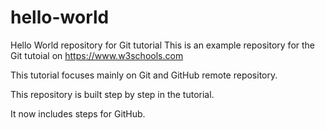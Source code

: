 # hello-world
Hello World repository for Git tutorial
This is an example repository for the Git tutoial on https://www.w3schools.com

This tutorial focuses mainly on Git and GitHub remote repository.

This repository is built step by step in the tutorial.

It now includes steps for GitHub.
